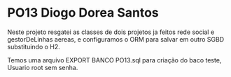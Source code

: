 
# PO13 Diogo Dorea Santos

Neste projeto resgatei as classes de dois projetos ja feitos rede social e gestorDeLinhas aereas, e configuramos o ORM para salvar em outro SGBD substituindo o H2.

Temos uma arquivo EXPORT BANCO PO13.sql para criação do baco teste, Usuario root sem senha. 

